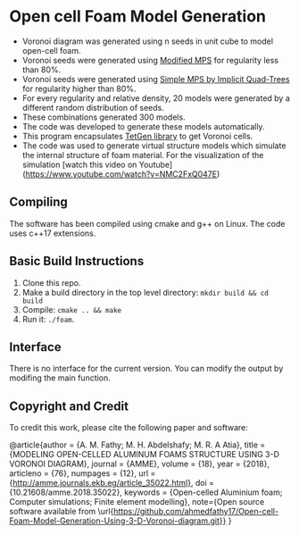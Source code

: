 # Open cell Foam Model Generation
- Voronoi diagram was generated using n seeds in unit cube to model open-cell foam.
- Voronoi seeds were generated using [Modified MPS](http://www.cs.sandia.gov/~samitch/papers/cccg-present.pdf) for regularity less than 80%.
- Voronoi seeds were generated using [Simple MPS by Implicit Quad-Trees](https://link.springer.com/chapter/10.1007%2F978-3-662-44900-4_13) for regularity higher than 80%.
- For every regularity and relative density, 20 models were generated by a different random distribution of seeds. 
- These combinations generated 300 models.
- The code was developed to generate these models automatically.
- This program encapsulates [TetGen library](http://wias-berlin.de/software/tetgen/) to get Voronoi cells. 
- The code was used to generate virtual structure models which simulate the internal structure of foam material. For the visualization of the simulation [watch this video on Youtube] (https://www.youtube.com/watch?v=NMC2FxQ047E) 

## Compiling
The software has been compiled using cmake and g++ on Linux. The code uses c++17 extensions.

## Basic Build Instructions

1. Clone this repo.
2. Make a build directory in the top level directory: `mkdir build && cd build`
3. Compile: `cmake .. && make`
4. Run it: `./foam`. 

## Interface
There is no interface for the current version. You can modify the output by modifing the main function.  

## Copyright and Credit
To credit this work, please cite the following paper and software:

@article{author = {A. M. Fathy; M. H. Abdelshafy; M. R. A Atia},
 title = {MODELING OPEN-CELLED ALUMINUM FOAMS STRUCTURE USING 3-D VORONOI DIAGRAM},
 journal = {AMME},
 volume = {18},
 year = {2018},
 articleno = {76},
 numpages = {12},
 url = {http://amme.journals.ekb.eg/article_35022.html},
 doi = {10.21608/amme.2018.35022},
 keywords = {Open-celled Aluminium foam; Computer simulations; Finite element modelling},
   note={Open source software available from \url{https://github.com/ahmedfathy17/Open-cell-Foam-Model-Generation-Using-3-D-Voronoi-diagram.git}}
} 


